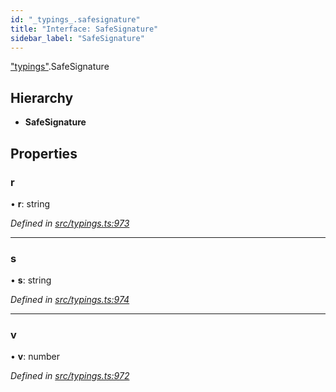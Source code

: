 ```yaml
---
id: "_typings_.safesignature"
title: "Interface: SafeSignature"
sidebar_label: "SafeSignature"
---
```


["typings"](../modules/_typings_.md).SafeSignature

## Hierarchy

* **SafeSignature**

## Properties

### r

•  **r**: string

*Defined in [src/typings.ts:973](https://github.com/trustlines-protocol/clientlib/blob/f60ef2b/src/typings.ts#L973)*

___

### s

•  **s**: string

*Defined in [src/typings.ts:974](https://github.com/trustlines-protocol/clientlib/blob/f60ef2b/src/typings.ts#L974)*

___

### v

•  **v**: number

*Defined in [src/typings.ts:972](https://github.com/trustlines-protocol/clientlib/blob/f60ef2b/src/typings.ts#L972)*

